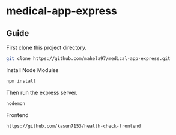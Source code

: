 # medical-app-express

## Guide

First clone this project directory.

```bash
git clone https://github.com/mahela97/medical-app-express.git
```

Install Node Modules

```bash
npm install
```

 Then run the express server.

```bash
nodemon
```

Frontend

```
https://github.com/kasun7153/health-check-frontend
```
